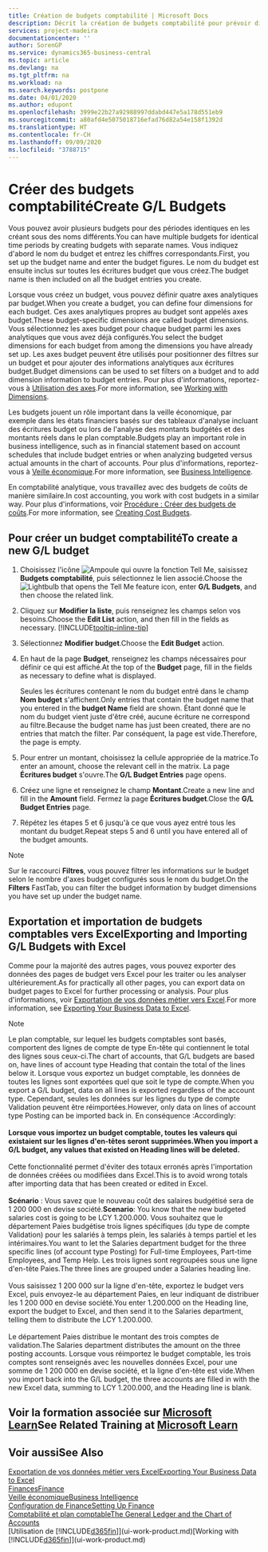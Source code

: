 ```yaml
---
title: Création de budgets comptabilité | Microsoft Docs
description: Décrit la création de budgets comptabilité pour prévoir différentes activités financières et affecter des axes analytiques à des fins de veille économique.
services: project-madeira
documentationcenter: ''
author: SorenGP
ms.service: dynamics365-business-central
ms.topic: article
ms.devlang: na
ms.tgt_pltfrm: na
ms.workload: na
ms.search.keywords: postpone
ms.date: 04/01/2020
ms.author: edupont
ms.openlocfilehash: 3999e22b27a92988997ddabd447e5a178d551eb9
ms.sourcegitcommit: a80afd4e5075018716efad76d82a54e158f1392d
ms.translationtype: HT
ms.contentlocale: fr-CH
ms.lasthandoff: 09/09/2020
ms.locfileid: "3788715"
---
```

# <a name="create-gl-budgets"></a><span data-ttu-id="fdc00-103">Créer des budgets comptabilité</span><span class="sxs-lookup"><span data-stu-id="fdc00-103">Create G/L Budgets</span></span>
<span data-ttu-id="fdc00-104">Vous pouvez avoir plusieurs budgets pour des périodes identiques en les créant sous des noms différents.</span><span class="sxs-lookup"><span data-stu-id="fdc00-104">You can have multiple budgets for identical time periods by creating budgets with separate names.</span></span> <span data-ttu-id="fdc00-105">Vous indiquez d'abord le nom du budget et entrez les chiffres correspondants.</span><span class="sxs-lookup"><span data-stu-id="fdc00-105">First, you set up the budget name and enter the budget figures.</span></span> <span data-ttu-id="fdc00-106">Le nom du budget est ensuite inclus sur toutes les écritures budget que vous créez.</span><span class="sxs-lookup"><span data-stu-id="fdc00-106">The budget name is then included on all the budget entries you create.</span></span>  

<span data-ttu-id="fdc00-107">Lorsque vous créez un budget, vous pouvez définir quatre axes analytiques par budget.</span><span class="sxs-lookup"><span data-stu-id="fdc00-107">When you create a budget, you can define four dimensions for each budget.</span></span> <span data-ttu-id="fdc00-108">Ces axes analytiques propres au budget sont appelés axes budget.</span><span class="sxs-lookup"><span data-stu-id="fdc00-108">These budget-specific dimensions are called budget dimensions.</span></span> <span data-ttu-id="fdc00-109">Vous sélectionnez les axes budget pour chaque budget parmi les axes analytiques que vous avez déjà configurés.</span><span class="sxs-lookup"><span data-stu-id="fdc00-109">You select the budget dimensions for each budget from among the dimensions you have already set up.</span></span> <span data-ttu-id="fdc00-110">Les axes budget peuvent être utilisés pour positionner des filtres sur un budget et pour ajouter des informations analytiques aux écritures budget.</span><span class="sxs-lookup"><span data-stu-id="fdc00-110">Budget dimensions can be used to set filters on a budget and to add dimension information to budget entries.</span></span> <span data-ttu-id="fdc00-111">Pour plus d'informations, reportez-vous à [Utilisation des axes](finance-dimensions.md).</span><span class="sxs-lookup"><span data-stu-id="fdc00-111">For more information, see [Working with Dimensions](finance-dimensions.md).</span></span>

<span data-ttu-id="fdc00-112">Les budgets jouent un rôle important dans la veille économique, par exemple dans les états financiers basés sur des tableaux d'analyse incluant des écritures budget ou lors de l'analyse des montants budgétés et des montants réels dans le plan comptable.</span><span class="sxs-lookup"><span data-stu-id="fdc00-112">Budgets play an important role in business intelligence, such as in financial statement based on account schedules that include budget entries or when analyzing budgeted versus actual amounts in the chart of accounts.</span></span> <span data-ttu-id="fdc00-113">Pour plus d'informations, reportez-vous à [Veille économique](bi.md).</span><span class="sxs-lookup"><span data-stu-id="fdc00-113">For more information, see [Business Intelligence](bi.md).</span></span>

<span data-ttu-id="fdc00-114">En comptabilité analytique, vous travaillez avec des budgets de coûts de manière similaire.</span><span class="sxs-lookup"><span data-stu-id="fdc00-114">In cost accounting, you work with cost budgets in a similar way.</span></span> <span data-ttu-id="fdc00-115">Pour plus d'informations, voir [Procédure : Créer des budgets de coûts](finance-create-cost-budgets.md).</span><span class="sxs-lookup"><span data-stu-id="fdc00-115">For more information, see [Creating Cost Budgets](finance-create-cost-budgets.md).</span></span>    

## <a name="to-create-a-new-gl-budget"></a><span data-ttu-id="fdc00-116">Pour créer un budget comptabilité</span><span class="sxs-lookup"><span data-stu-id="fdc00-116">To create a new G/L budget</span></span>  
1. <span data-ttu-id="fdc00-117">Choisissez l'icône ![Ampoule qui ouvre la fonction Tell Me](media/ui-search/search_small.png "Dites-moi ce que vous voulez faire"), saisissez **Budgets comptabilité**, puis sélectionnez le lien associé.</span><span class="sxs-lookup"><span data-stu-id="fdc00-117">Choose the ![Lightbulb that opens the Tell Me feature](media/ui-search/search_small.png "Tell me what you want to do") icon, enter **G/L Budgets**, and then choose the related link.</span></span>  
2. <span data-ttu-id="fdc00-118">Cliquez sur **Modifier la liste**, puis renseignez les champs selon vos besoins.</span><span class="sxs-lookup"><span data-stu-id="fdc00-118">Choose the **Edit List** action, and then fill in the fields as necessary.</span></span> [!INCLUDE[tooltip-inline-tip](includes/tooltip-inline-tip_md.md)]  
3. <span data-ttu-id="fdc00-119">Sélectionnez **Modifier budget**.</span><span class="sxs-lookup"><span data-stu-id="fdc00-119">Choose the **Edit Budget** action.</span></span>
4. <span data-ttu-id="fdc00-120">En haut de la page **Budget**, renseignez les champs nécessaires pour définir ce qui est affiché.</span><span class="sxs-lookup"><span data-stu-id="fdc00-120">At the top of the **Budget** page, fill in the fields as necessary to define what is displayed.</span></span>  

    <span data-ttu-id="fdc00-121">Seules les écritures contenant le nom du budget entré dans le champ **Nom budget** s'affichent.</span><span class="sxs-lookup"><span data-stu-id="fdc00-121">Only entries that contain the budget name that you entered in the **budget Name** field are shown.</span></span> <span data-ttu-id="fdc00-122">Étant donné que le nom du budget vient juste d'être créé, aucune écriture ne correspond au filtre.</span><span class="sxs-lookup"><span data-stu-id="fdc00-122">Because the budget name has just been created, there are no entries that match the filter.</span></span> <span data-ttu-id="fdc00-123">Par conséquent, la page est vide.</span><span class="sxs-lookup"><span data-stu-id="fdc00-123">Therefore, the page is empty.</span></span>  
5. <span data-ttu-id="fdc00-124">Pour entrer un montant, choisissez la cellule appropriée de la matrice.</span><span class="sxs-lookup"><span data-stu-id="fdc00-124">To enter an amount, choose the relevant cell in the matrix.</span></span> <span data-ttu-id="fdc00-125">La page **Écritures budget** s'ouvre.</span><span class="sxs-lookup"><span data-stu-id="fdc00-125">The **G/L Budget Entries** page opens.</span></span>  
6. <span data-ttu-id="fdc00-126">Créez une ligne et renseignez le champ **Montant**.</span><span class="sxs-lookup"><span data-stu-id="fdc00-126">Create a new line and fill in the **Amount** field.</span></span> <span data-ttu-id="fdc00-127">Fermez la page **Écritures budget**.</span><span class="sxs-lookup"><span data-stu-id="fdc00-127">Close the **G/L Budget Entries** page.</span></span>  
7. <span data-ttu-id="fdc00-128">Répétez les étapes 5 et 6 jusqu'à ce que vous ayez entré tous les montant du budget.</span><span class="sxs-lookup"><span data-stu-id="fdc00-128">Repeat steps 5 and 6 until you have entered all of the budget amounts.</span></span>  

> [!NOTE]  
>  <span data-ttu-id="fdc00-129">Sur le raccourci **Filtres**, vous pouvez filtrer les informations sur le budget selon le nombre d'axes budget configurés sous le nom du budget.</span><span class="sxs-lookup"><span data-stu-id="fdc00-129">On the **Filters** FastTab, you can filter the budget information by budget dimensions you have set up under the budget name.</span></span>

## <a name="exporting-and-importing-gl-budgets-with-excel"></a><span data-ttu-id="fdc00-130">Exportation et importation de budgets comptables vers Excel</span><span class="sxs-lookup"><span data-stu-id="fdc00-130">Exporting and Importing G/L Budgets with Excel</span></span>
<span data-ttu-id="fdc00-131">Comme pour la majorité des autres pages, vous pouvez exporter des données des pages de budget vers Excel pour les traiter ou les analyser ultérieurement.</span><span class="sxs-lookup"><span data-stu-id="fdc00-131">As for practically all other pages, you can export data on budget pages to Excel for further processing or analysis.</span></span> <span data-ttu-id="fdc00-132">Pour plus d'informations, voir [Exportation de vos données métier vers Excel](about-export-data.md).</span><span class="sxs-lookup"><span data-stu-id="fdc00-132">For more information, see [Exporting Your Business Data to Excel](about-export-data.md).</span></span>

> [!NOTE]
> <span data-ttu-id="fdc00-133">Le plan comptable, sur lequel les budgets comptables sont basés, comportent des lignes de compte de type En-tête qui contiennent le total des lignes sous ceux-ci.</span><span class="sxs-lookup"><span data-stu-id="fdc00-133">The chart of accounts, that G/L budgets are based on, have lines of account type Heading that contain the total of the lines below it.</span></span> <span data-ttu-id="fdc00-134">Lorsque vous exportez un budget comptable, les données de toutes les lignes sont exportées quel que soit le type de compte.</span><span class="sxs-lookup"><span data-stu-id="fdc00-134">When you export a G/L budget, data on all lines is exported regardless of the account type.</span></span> <span data-ttu-id="fdc00-135">Cependant, seules les données sur les lignes du type de compte Validation peuvent être réimportées.</span><span class="sxs-lookup"><span data-stu-id="fdc00-135">However, only data on lines of account type Posting can be imported back in.</span></span> <span data-ttu-id="fdc00-136">En conséquence :</span><span class="sxs-lookup"><span data-stu-id="fdc00-136">Accordingly:</span></span> <br /><br /> <span data-ttu-id="fdc00-137">**Lorsque vous importez un budget comptable, toutes les valeurs qui existaient sur les lignes d'en-têtes seront supprimées.**</span><span class="sxs-lookup"><span data-stu-id="fdc00-137">**When you import a G/L budget, any values that existed on Heading lines will be deleted.**</span></span> <br /><br /> <span data-ttu-id="fdc00-138">Cette fonctionnalité permet d'éviter des totaux erronés après l'importation de données créées ou modifiées dans Excel.</span><span class="sxs-lookup"><span data-stu-id="fdc00-138">This is to avoid wrong totals after importing data that has been created or edited in Excel.</span></span><br /><br /> <span data-ttu-id="fdc00-139">**Scénario** : Vous savez que le nouveau coût des salaires budgétisé sera de 1 200 000 en devise société.</span><span class="sxs-lookup"><span data-stu-id="fdc00-139">**Scenario**: You know that the new budgeted salaries cost is going to be LCY 1.200.000.</span></span> <span data-ttu-id="fdc00-140">Vous souhaitez que le département Paies budgétise trois lignes spécifiques (du type de compte Validation) pour les salariés à temps plein, les salariés à temps partiel et les intérimaires.</span><span class="sxs-lookup"><span data-stu-id="fdc00-140">You want to let the Salaries department budget for the three specific lines (of account type Posting) for Full-time Employees, Part-time Employees, and Temp Help.</span></span> <span data-ttu-id="fdc00-141">Les trois lignes sont regroupées sous une ligne d'en-tête Paies.</span><span class="sxs-lookup"><span data-stu-id="fdc00-141">The three lines are grouped under a Salaries heading line.</span></span><br /><br /><span data-ttu-id="fdc00-142">Vous saisissez 1 200 000 sur la ligne d'en-tête, exportez le budget vers Excel, puis envoyez-le au département Paies, en leur indiquant de distribuer les 1 200 000 en devise société.</span><span class="sxs-lookup"><span data-stu-id="fdc00-142">You enter 1.200.000 on the Heading line, export the budget to Excel, and then send it to the Salaries department, telling them to distribute the LCY 1.200.000.</span></span><br /><br /> <span data-ttu-id="fdc00-143">Le département Paies distribue le montant des trois comptes de validation.</span><span class="sxs-lookup"><span data-stu-id="fdc00-143">The Salaries department distributes the amount on the three posting accounts.</span></span> <span data-ttu-id="fdc00-144">Lorsque vous réimportez le budget comptable, les trois comptes sont renseignés avec les nouvelles données Excel, pour une somme de 1 200 000 en devise société, et la ligne d'en-tête est vide.</span><span class="sxs-lookup"><span data-stu-id="fdc00-144">When you import back into the G/L budget, the three accounts are filled in with the new Excel data, summing to LCY 1.200.000, and the Heading line is blank.</span></span>

## <a name="see-related-training-at-microsoft-learn"></a><span data-ttu-id="fdc00-145">Voir la formation associée sur [Microsoft Learn](/learn/modules/budgets-exchange-rates-dynamics-365-business-central/index)</span><span class="sxs-lookup"><span data-stu-id="fdc00-145">See Related Training at [Microsoft Learn](/learn/modules/budgets-exchange-rates-dynamics-365-business-central/index)</span></span>

## <a name="see-also"></a><span data-ttu-id="fdc00-146">Voir aussi</span><span class="sxs-lookup"><span data-stu-id="fdc00-146">See Also</span></span>
[<span data-ttu-id="fdc00-147">Exportation de vos données métier vers Excel</span><span class="sxs-lookup"><span data-stu-id="fdc00-147">Exporting Your Business Data to Excel</span></span>](about-export-data.md)  
[<span data-ttu-id="fdc00-148">Finances</span><span class="sxs-lookup"><span data-stu-id="fdc00-148">Finance</span></span>](finance.md)  
[<span data-ttu-id="fdc00-149">Veille économique</span><span class="sxs-lookup"><span data-stu-id="fdc00-149">Business Intelligence</span></span>](bi.md)  
[<span data-ttu-id="fdc00-150">Configuration de Finance</span><span class="sxs-lookup"><span data-stu-id="fdc00-150">Setting Up Finance</span></span>](finance-setup-finance.md)  
[<span data-ttu-id="fdc00-151">Comptabilité et plan comptable</span><span class="sxs-lookup"><span data-stu-id="fdc00-151">The General Ledger and the Chart of Accounts</span></span>](finance-general-ledger.md)  
<span data-ttu-id="fdc00-152">[Utilisation de [!INCLUDE[d365fin](includes/d365fin_md.md)]](ui-work-product.md)</span><span class="sxs-lookup"><span data-stu-id="fdc00-152">[Working with [!INCLUDE[d365fin](includes/d365fin_md.md)]](ui-work-product.md)</span></span>  

